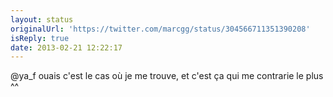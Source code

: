 ```yaml
---
layout: status
originalUrl: 'https://twitter.com/marcgg/status/304566711351390208'
isReply: true
date: 2013-02-21 12:22:17
---
```


@ya_f ouais c'est le cas où je me trouve, et c'est ça qui me contrarie le plus ^^
